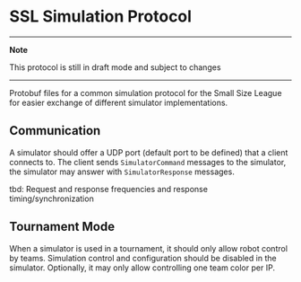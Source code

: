 # SSL Simulation Protocol

---
**Note**

This protocol is still in draft mode and subject to changes

---

Protobuf files for a common simulation protocol for the Small Size League for easier exchange of different
simulator implementations.

## Communication

A simulator should offer a UDP port (default port to be defined) that a client connects to.
The client sends `SimulatorCommand` messages to the simulator, the simulator may answer with `SimulatorResponse` messages.

tbd: Request and response frequencies and response timing/synchronization

## Tournament Mode

When a simulator is used in a tournament, it should only allow robot control by teams.
Simulation control and configuration should be disabled in the simulator.
Optionally, it may only allow controlling one team color per IP.
